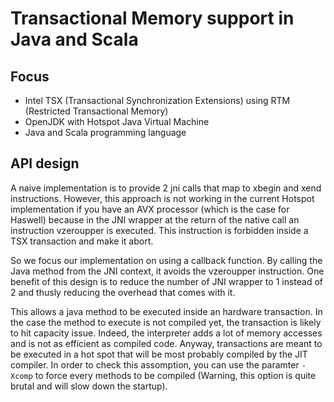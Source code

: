 Transactional Memory support in Java and Scala
==============================================

## Focus
- Intel TSX (Transactional Synchronization Extensions) using RTM (Restricted Transactional Memory)
- OpenJDK with Hotspot Java Virtual Machine
- Java and Scala programming language

## API design

A naive implementation is to provide 2 jni calls that map to xbegin and xend instructions.
However, this approach is not working in the current Hotspot implementation if you have an AVX processor (which is the case for Haswell) because in the JNI wrapper at the return of the native call an instruction vzeroupper is executed.
This instruction is forbidden inside a TSX transaction and make it abort.

So we focus our implementation on using a callback function.
By calling the Java method from the JNI context, it avoids the vzeroupper instruction.
One benefit of this design is to reduce the number of JNI wrapper to 1 instead of 2 and thusly reducing the overhead that comes with it.

This allows a java method to be executed inside an hardware transaction.
In the case the method to execute is not compiled yet, the transaction is likely to hit capacity issue.
Indeed, the interpreter adds a lot of memory accesses and is not as efficient as compiled code.
Anyway, transactions are meant to be executed in a hot spot that will be most probably compiled by the JIT compiler.
In order to check this assomption, you can use the paramter `-Xcomp` to force every methods to be compiled (Warning, this option is quite brutal and will slow down the startup).

